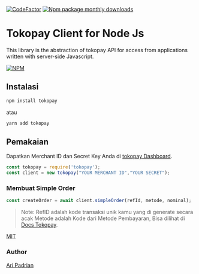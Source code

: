 [![CodeFactor](https://www.codefactor.io/repository/github/aripadrian/tokopay/badge)](https://www.codefactor.io/repository/github/aripadrian/tokopay)
[![Npm package monthly downloads](https://badgen.net/npm/dm/tokopay)](https://npmjs.ccom/package/tokopay)

# Tokopay Client for Node Js

This library is the abstraction of tokopay API for access from applications written with server-side Javascript.

[![NPM](https://nodei.co/npm/tokopay.png)](https://nodei.co/npm/tokopay/)



## Instalasi

```bash
npm install tokopay
```

atau

```bash
yarn add tokopay
```

## Pemakaian
Dapatkan Merchant ID dan Secret Key Anda di [tokopay Dashboard](https://dash.tokopay.id/pengaturan/secret-key).

```js
const tokopay = require('tokopay');
const client = new tokopay("YOUR MERCHANT ID","YOUR SECRET");
```

### Membuat Simple Order

```js
const createOrder = await client.simpleOrder(refId, metode, nominal);
```

> Note:
> RefID adalah kode transaksi unik kamu yang di generate secara acak
> Metode adalah Kode dari Metode Pembayaran, Bisa dilihat di  [Docs Tokopay](https://docs.tokopay.id).


[MIT](https://github.com/yolkmonday/tokopay/blob/master/LICENSE)

### Author

[Ari Padrian](mailto:aripadrian@gmail.com)



